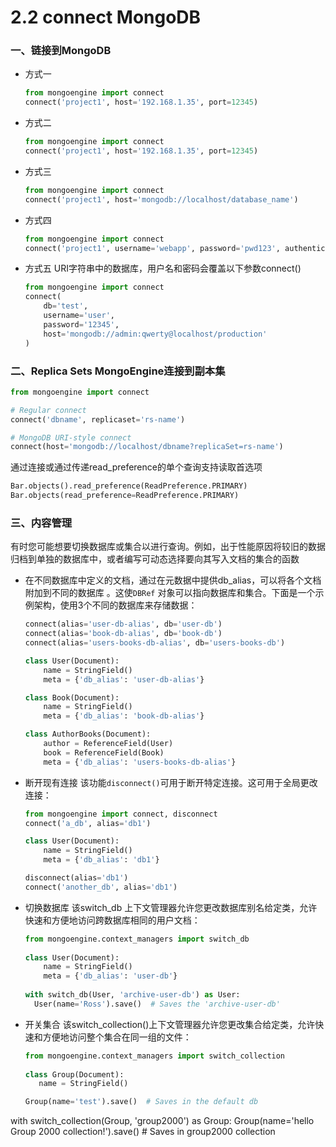 # 2.2 connect MongoDB

### 一、链接到MongoDB

- 方式一

  ```python
  from mongoengine import connect
  connect('project1', host='192.168.1.35', port=12345)
  ```
  
- 方式二

  ```python
  from mongoengine import connect
  connect('project1', host='192.168.1.35', port=12345)
  ```
  
- 方式三

  ```python
  from mongoengine import connect
  connect('project1', host='mongodb://localhost/database_name')
  ```
  
- 方式四

  ```python
  from mongoengine import connect
  connect('project1', username='webapp', password='pwd123', authentication_source='admin')
  ```
  
- 方式五 URI字符串中的数据库，用户名和密码会覆盖以下参数connect()

  ```python
  from mongoengine import connect
  connect(
      db='test',
      username='user',
      password='12345',
      host='mongodb://admin:qwerty@localhost/production'
  )
  ```

### 二、Replica Sets MongoEngine连接到副本集

```python
from mongoengine import connect

# Regular connect
connect('dbname', replicaset='rs-name')

# MongoDB URI-style connect
connect(host='mongodb://localhost/dbname?replicaSet=rs-name')
```

通过连接或通过传递read_preference的单个查询支持读取首选项

```python
Bar.objects().read_preference(ReadPreference.PRIMARY)
Bar.objects(read_preference=ReadPreference.PRIMARY)
```

### 三、内容管理

有时您可能想要切换数据库或集合以进行查询。例如，出于性能原因将较旧的数据归档到单独的数据库中，或者编写可动态选择要向其写入文档的集合的函数 

- 在不同数据库中定义的文档，通过在元数据中提供db_alias，可以将各个文档附加到不同的数据库 。这使`DBRef` 对象可以指向数据库和集合。下面是一个示例架构，使用3个不同的数据库来存储数据：
  ```python
  connect(alias='user-db-alias', db='user-db')
  connect(alias='book-db-alias', db='book-db')
  connect(alias='users-books-db-alias', db='users-books-db')

  class User(Document):
      name = StringField()
      meta = {'db_alias': 'user-db-alias'}
  
  class Book(Document):
      name = StringField()
      meta = {'db_alias': 'book-db-alias'}

  class AuthorBooks(Document):
      author = ReferenceField(User)
      book = ReferenceField(Book)
      meta = {'db_alias': 'users-books-db-alias'}
  ```

- 断开现有连接 该功能`disconnect()`可用于断开特定连接。这可用于全局更改连接：

  ```python
  from mongoengine import connect, disconnect
  connect('a_db', alias='db1')
  
  class User(Document):
      name = StringField()
      meta = {'db_alias': 'db1'}
  
  disconnect(alias='db1')
  connect('another_db', alias='db1')
  ```
  
- 切换数据库 该switch_db 上下文管理器允许您更改数据库别名给定类，允许快速和方便地访问跨数据库相同的用户文档：

  ```python
  from mongoengine.context_managers import switch_db
    
  class User(Document):
      name = StringField()
      meta = {'db_alias': 'user-db'}
    
  with switch_db(User, 'archive-user-db') as User:
    User(name='Ross').save()  # Saves the 'archive-user-db'
  ```
  
- 开关集合 该switch_collection()上下文管理器允许您更改集合给定类，允许快速和方便地访问整个集合在同一组的文件：

  ```python
  from mongoengine.context_managers import switch_collection
    
  class Group(Document):
     name = StringField()
  
  Group(name='test').save()  # Saves in the default db
with switch_collection(Group, 'group2000') as Group:
    Group(name='hello Group 2000 collection!').save() 
    # Saves in group2000 collection
  ```

